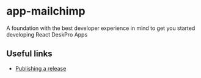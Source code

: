 # app-mailchimp

A foundation with the best developer experience in mind to get you started developing React DeskPro Apps

## Useful links
    
 * [Publishing a release](release.md)
